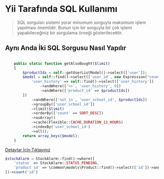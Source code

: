 # Yii Tarafında SQL Kullanımı

> SQL sorguları sistemi yorar minumum sorguyla maksimum işlem yapılması önemlidir. Bunun için bir sorguyla bir çok işlemi yapabileceğiniz bir sorgulama örneği gösterilecektir.

## Aynı Anda İki SQL Sorgusu Nasıl Yapılır

```php

    public static function getAlsoBought($limit)
    {
        $productIds = self::getUserListModel()->select(['user']);
        $model = self::find()->select(['user_id', new Expression("count(id) count")])->andWhere([ //burada gördüğünüz gibi iki sorgu birleştirilmiş ve tek bir return işlemi dönmektedir.
            'user_history' => self::find()->select(['user_history'])
                ->andWhere(['<>', 'user_history', 0])
                ->andWhere(['product_id' => $productIds])
        ])
            ->andWhere(['not in', 'user_school_id', $productIds])
            ->groupBy(['user_school_id'])
            ->limit($limit)
            ->orderBy(['count' => SORT_DESC])
            ->asArray()
            ->cache(Flexible::CACHE_DURATION_12_HOURS)
            ->indexBy('user_school_id')
            ->all();
        return array_keys($model);
    }
```

[Detaylar İçin Tıklayınız](https://www.yiiframework.com/doc/guide/2.0/en/db-query-builder)


```php
$stockAlarm = StockAlarm::find()->where([
    'status' => StockAlarm::STATUS_PENDING,
    'product_id' => \common\models\Product::find()->select(['id'])->andWhere(['has_user' => $merchantId])
])->count('id')
```